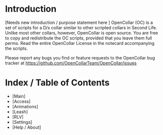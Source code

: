 # Introduction

[Needs new introduction / purpose statement here ]
OpenCollar (OC) is a set of scripts for a D/s collar similar to other scripted collars in Second Life.
Unlike most other collars, however, OpenCollar is open source.
You are free to copy and redistribute the OC scripts, provided that you leave them full perms.
Read the entire OpenCollar License in the notecard accompanying the scripts.

Please report any bugs you find or feature requests to the OpenCollar bug tracker at
https://github.com/OpenCollarTeam/OpenCollar/issues 

# Index / Table of Contents

* [Main]
* [Access]
* [Animations] 
* [Leash]
* [RLV]
* [Settings]
* [Help / About]
